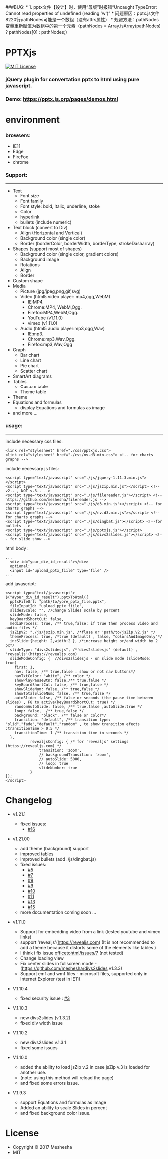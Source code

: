 ###BUG:
	* 1. pptx文件【设计】时，使用“母版”时报错“Uncaught TypeError: Cannot read properties of undefined (reading 'w')”
 	   * 问题原因：pptx.js文件8220行pathNodes可能是一个数组（没有attrs属性）
           * 规避方法：pathNodes变量重新赋值为数组中的第一个元素（pathNodes = Array.isArray(pathNodes) ? pathNodes[0] : pathNodes;）

PPTXjs
==========
[![MIT License][license-image]][license-url]

[license-image]: http://img.shields.io/badge/license-MIT-blue.svg?style=flat
[license-url]: LICENSE
 
### jQuery plugin for convertation pptx to html using pure javascript.
### Demo: https://pptx.js.org/pages/demos.html

# environment
### browsers:
- IE11
- Edge
- FireFox
- chrome
### Support:
----
* Text
  * Font size
  * Font family
  * Font style: bold, italic, underline, stoke
  * Color
  * hyperlink
  * bullets (include numeric)
* Text block (convert to Div)
  * Align (Horizontal and Vertical)
  * Background color (single color)
  * Border (borderColor, borderWidth, borderType, strokeDasharray)
* Shapes (support most of shapes)
  * Background color (single color, gradient colors)
  * Background image
  * Rotations
  * Align
  * Border
* Custom shape
* Media
  * Picture (jpg/jpeg,png,gif,svg)
  * Video (html5 video player: mp4,ogg,WebM)
    * IE:MP4.
    * Chrome:MP4,	WebM,Ogg.
    * Firefox:MP4,WebM,Ogg.
    * YouTube (v1.11.0)
    * vimeo (v1.11.0)
  * Audio (html5 audio player:mp3,ogg,Wav)
    * IE:mp3.
    * Chrome:mp3,Wav,Ogg.
    * Firefox:mp3,Wav,Ogg  
* Graph
  * Bar chart
  * Line chart
  * Pie chart
  * Scatter chart
* SmartArt diagrams
* Tables
  * Custom table
  * Theme table
* Theme
* Equations and formulas
  * display Equations and formulas as image
* and more ...

###  usage:
----
 include necessary css files:
 ```
<link rel="stylesheet" href="./css/pptxjs.css">
<link rel="stylesheet" href="./css/nv.d3.min.css"> <!-- for charts graphs -->
```
 include necessary js files:
 ```
<script type="text/javascript" src="./js/jquery-1.11.3.min.js"></script>
<script type="text/javascript" src="./js/jszip.min.js"></script> <!-- v2.. , NOT v.3.. -->
<script type="text/javascript" src="./js/filereader.js"></script> <!--https://github.com/meshesha/filereader.js -->
<script type="text/javascript" src="./js/d3.min.js"></script> <!-- for charts graphs -->
<script type="text/javascript" src="./js/nv.d3.min.js"></script> <!-- for charts graphs -->
<script type="text/javascript" src="./js/dingbat.js"></script> <!--for bullets -->
<script type="text/javascript" src="./js/pptxjs.js"></script>
<script type="text/javascript" src="./js/divs2slides.js"></script> <!-- for slide show -->
 ```
 html body :
 ```
 ...
   <div id="your_div_id_result"></div>
   optional:
   <input id="upload_pptx_fiile" type="file" />
 ...
 ```
 add javascript:
 ```
<script type="text/javascript">
 $("#your_div_id_result").pptxToHtml({
   pptxFileUrl: "path/to/yore_pptx_file.pptx", 
   fileInputId: "upload_pptx_fiile",
   slidesScale: "", //Change Slides scale by percent
   slideMode: false,
   keyBoardShortCut: false,
   mediaProcess: true, /** true,false: if true then process video and audio files */
   jsZipV2: "./js/jszip.min.js", /*flase or 'path/to/jsZip.V2.js' */
   themeProcess: true, /*true (default) , false, "colorsAndImageOnly"*/
   incSlide:{height: 2,width:2 }, /*increase height or/and width by 2 px*/
   slideType: "divs2slidesjs", /*'divs2slidesjs' (default) , 'revealjs'(https://revealjs.com)
   slideModeConfig: {  //divs2slidesjs - on slide mode (slideMode: true)
     first: 1,
     nav: false, /** true,false : show or not nav buttons*/
     navTxtColor: "white", /** color */
     showPlayPauseBtn: false,/** true,false */
     keyBoardShortCut: false, /** true,false */
     showSlideNum: false, /** true,false */
     showTotalSlideNum: false, /** true,false */
     autoSlide: false, /** false or seconds (the pause time between slides) , F8 to active(keyBoardShortCut: true) */
     randomAutoSlide: false, /** true,false ,autoSlide:true */ 
     loop: false,  /** true,false */
     background: "black", /** false or color*/
     transition: "default", /** transition type: "slid","fade","default","random" , to show transition efects :transitionTime > 0.5 */
     transitionTime: 1 /** transition time in seconds */           
   },
			revealjsConfig: { /* for 'revealjs' settings (https://revealjs.com) */
				transition: 'zoom',
				// backgroundTransition: 'zoom', 
				// autoSlide: 5000,
				// loop: true
				slideNumber: true
			}
 });
</script>
 ``` 
# Changelog
* v1.21.1
  * fixed issues:
    - [#16](https://github.com/meshesha/PPTXjs/issues/16)

* v1.21.00
  * add theme (background) support
  * improved tables
  * improved bullets (add ./js/dingbat.js)
  * fixed issues:
    - [#5](https://github.com/meshesha/PPTXjs/issues/5)
    - [#7](https://github.com/meshesha/PPTXjs/issues/7)
    - [#8](https://github.com/meshesha/PPTXjs/issues/8)
    - [#9](https://github.com/meshesha/PPTXjs/issues/9)
    - [#10](https://github.com/meshesha/PPTXjs/issues/10)
    - [#11](https://github.com/meshesha/PPTXjs/issues/11)
    - [#13](https://github.com/meshesha/PPTXjs/issues/13)
    - [#15](https://github.com/meshesha/PPTXjs/issues/15)
  * more documentation coming soon ...

* v1.11.0
  * Support for embedding video from a link (tested youtube and vimeo links)
  * support 'revealjs'(https://revealjs.com) (It is not recommended to add a theme because it distorts some of the elements like tables )
  * I think i fix issue [officetohtml/issues/7](https://github.com/meshesha/officetohtml/issues/7) (not tested) 
  * Change loading view 
  * Fix center slides in fullscreen mode - (https://github.com/meshesha/divs2slides v1.3.3)
  * Support emf and wmf files - microsoft files, supported only in Internet Explorer (test in IE11)

* V.1.10.4
  * fixed security issue : [#3](https://github.com/meshesha/PPTXjs/issues/3)
  
* V.1.10.3
  * new divs2slides (v.1.3.2)
  * fixed div width issue
* V.1.10.2
  * new divs2slides v.1.3.1
  * fixed some issues
* V.1.10.0
  * added the ability to load jsZip v.2  in case jsZip v.3 is loaded for another use.
  *  (note: using this method will reload the page)
  *  and fixed some errors issue.
* V.1.9.3
  * support Equations and formulas as Image
  * Added an ability to scale Slides in percent
  * and fixed background color issue.
# License
- Copyright © 2017 Meshesha
- MIT
